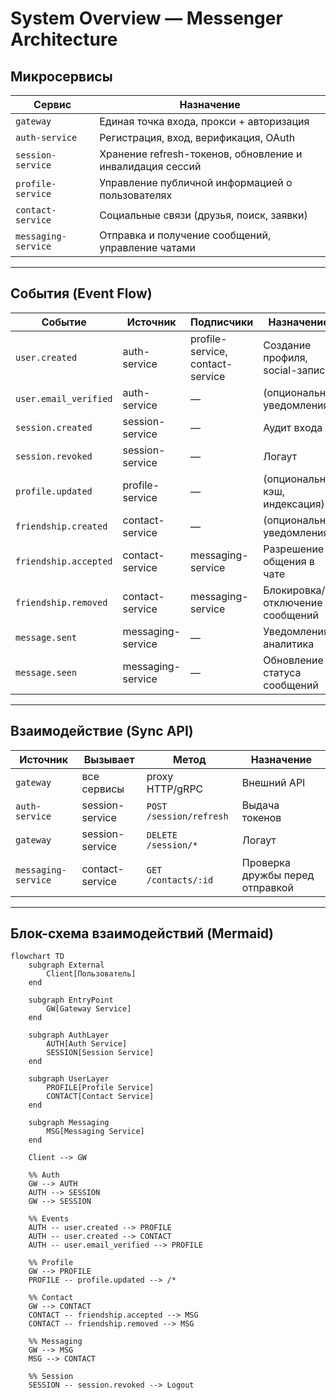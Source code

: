 # System Overview — Messenger Architecture

## Микросервисы

| Сервис             | Назначение                                                      |
|--------------------|-----------------------------------------------------------------|
| `gateway`          | Единая точка входа, прокси + авторизация                        |
| `auth-service`     | Регистрация, вход, верификация, OAuth                           |
| `session-service`  | Хранение refresh-токенов, обновление и инвалидация сессий      |
| `profile-service`  | Управление публичной информацией о пользователях               |
| `contact-service`  | Социальные связи (друзья, поиск, заявки)                       |
| `messaging-service`| Отправка и получение сообщений, управление чатами              |

---

## События (Event Flow)

| Событие               | Источник         | Подписчики                       | Назначение                          |
|-----------------------|------------------|----------------------------------|-------------------------------------|
| `user.created`        | auth-service     | profile-service, contact-service | Создание профиля, social-записи     |
| `user.email_verified` | auth-service     | —                                | (опционально: уведомления)          |
| `session.created`     | session-service  | —                                | Аудит входа                         |
| `session.revoked`     | session-service  | —                                | Логаут                              |
| `profile.updated`     | profile-service  | —                                | (опционально: кэш, индексация)      |
| `friendship.created`  | contact-service  | —                                | (опционально: уведомления)          |
| `friendship.accepted` | contact-service  | messaging-service                | Разрешение общения в чате           |
| `friendship.removed`  | contact-service  | messaging-service                | Блокировка/отключение сообщений     |
| `message.sent`        | messaging-service| —                                | Уведомления, аналитика              |
| `message.seen`        | messaging-service| —                                | Обновление статуса сообщений        |

---

## Взаимодействие (Sync API)

| Источник           | Вызывает            | Метод                             | Назначение                          |
|--------------------|---------------------|-----------------------------------|-------------------------------------|
| `gateway`          | все сервисы         | proxy HTTP/gRPC                   | Внешний API                         |
| `auth-service`     | session-service     | `POST /session/refresh`           | Выдача токенов                      |
| `gateway`          | session-service     | `DELETE /session/*`               | Логаут                              |
| `messaging-service`| contact-service     | `GET /contacts/:id`               | Проверка дружбы перед отправкой     |

---

## Блок-схема взаимодействий (Mermaid)

```mermaid
flowchart TD
    subgraph External
        Client[Пользователь]
    end

    subgraph EntryPoint
        GW[Gateway Service]
    end

    subgraph AuthLayer
        AUTH[Auth Service]
        SESSION[Session Service]
    end

    subgraph UserLayer
        PROFILE[Profile Service]
        CONTACT[Contact Service]
    end

    subgraph Messaging
        MSG[Messaging Service]
    end

    Client --> GW

    %% Auth
    GW --> AUTH
    AUTH --> SESSION
    GW --> SESSION

    %% Events
    AUTH -- user.created --> PROFILE
    AUTH -- user.created --> CONTACT
    AUTH -- user.email_verified --> PROFILE

    %% Profile
    GW --> PROFILE
    PROFILE -- profile.updated --> /*

    %% Contact
    GW --> CONTACT
    CONTACT -- friendship.accepted --> MSG
    CONTACT -- friendship.removed --> MSG

    %% Messaging
    GW --> MSG
    MSG --> CONTACT

    %% Session
    SESSION -- session.revoked --> Logout
